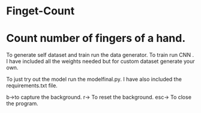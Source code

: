 # Finget-Count
<h1>Count number of fingers of a hand.</h1>
To generate self dataset and train run the data generator.
To train run CNN . I have included all the weights needed but for custom dataset generate your own.


To just try out the model run the modelfinal.py.
I have also included the requirements.txt file.

b->to capture the background.
r-> To reset the background.
esc-> To close the program.
